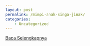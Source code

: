 ```yaml
---
layout: post
permalink: /mimpi-anak-singa-jinak/
categories:
    - Uncategorized
---
```


[Baca Selengkapnya](/08)